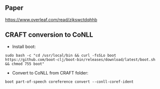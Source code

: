 ## Paper
https://www.overleaf.com/read/zjkswctdqhhb
## CRAFT conversion to CoNLL
- Install boot:
```
sudo bash -c "cd /usr/local/bin && curl -fsSLo boot https://github.com/boot-clj/boot-bin/releases/download/latest/boot.sh && chmod 755 boot"
```
- Convert to CoNLL from CRAFT folder:
```
boot part-of-speech coreference convert --conll-coref-ident
```